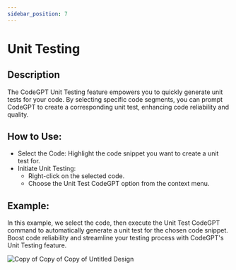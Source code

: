 ```yaml
---
sidebar_position: 7
---
```


# Unit Testing

## Description
The CodeGPT Unit Testing feature empowers you to quickly generate unit tests for your code. By selecting specific code segments, you can prompt CodeGPT to create a corresponding unit test, enhancing code reliability and quality.

## How to Use:
- Select the Code: Highlight the code snippet you want to create a unit test for.
- Initiate Unit Testing:
    - Right-click on the selected code.
    - Choose the Unit Test CodeGPT option from the context menu.


## Example:
In this example, we select the code, then execute the Unit Test CodeGPT command to automatically generate a unit test for the chosen code snippet. Boost code reliability and streamline your testing process with CodeGPT's Unit Testing feature.

![Copy of Copy of Copy of Untitled Design](https://user-images.githubusercontent.com/6216945/213288371-6e088b84-ff3a-4910-a50c-e23b55607ed3.gif)
